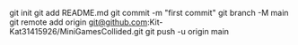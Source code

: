  git init
  git add README.md
  git commit -m "first commit"
  git branch -M main
  git remote add origin git@github.com:Kit-Kat31415926/MiniGamesCollided.git
  git push -u origin main